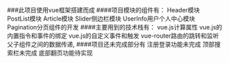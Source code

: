 ###此项目使用vue框架搭建而成
####项目模块的组件有：
Header模块
PostList模块
Article模块
Slider侧边栏模块
UserInfo用户个人中心模块
Pagination分页组件的开发
####主要用到的技术栈有：
vue.js计算属性
vue.js的内置指令和事件的绑定
vue.js的自定义事件和触发
vue-router路由的跳转和监听
父子组件之间的数据传递,
####项目还未完成部分有
注册登录功能未完成
顶部搜索栏未完成
底部翻页功能待实现
